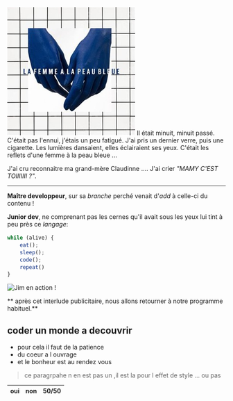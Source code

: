<img src="u3663729005830.jpg">
Il était minuit, minuit passé. C'était pas l'ennui, j'étais un peu fatigué. J'ai pris un dernier verre, puis une cigarette. Les lumières dansaient, elles éclairaient ses yeux. C'était les reflets d'une femme à la peau bleue ...

J'ai cru reconnaitre ma grand-mère Claudinne ....
J'ai crier *"MAMY C'EST TOIIIIIII ?"*. 

---

**Maître developpeur**, sur sa _branche_ perché venait d'_add_ à celle-ci du contenu !

**Junior dev**, ne comprenant pas les cernes qu'il avait sous les yeux lui tint à peu près ce _langage_:

```javascript
while (alive) {
    eat();
    sleep();
    code();
    repeat()
}
```
![Jim en action !](https://media.giphy.com/media/fQZX2aoRC1Tqw/source.gif)


** après cet interlude publicitaire, nous allons retourner à notre programme habituel.**

## coder un monde a decouvrir

- pour cela il faut de la patience 
- du coeur a l ouvrage 
- et le bonheur est au rendez vous

> ce paragrpahe n en est pas un ,il est la pour l effet de style ... ou pas 

| oui | non | 50/50 |
| --- | --- | --- |

